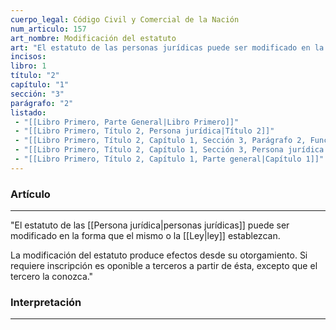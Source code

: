 ```yaml
---
cuerpo_legal: Código Civil y Comercial de la Nación
num_articulo: 157
art_nombre: Modificación del estatuto
art: "El estatuto de las personas jurídicas puede ser modificado en la forma que el mismo o la ley establezcan.  La modificación del estatuto produce efectos desde su otorgamiento. Si requiere inscripción es oponible a terceros a partir de ésta, excepto que el tercero la conozca."
incisos: 
libro: 1
título: "2"
capítulo: "1"
sección: "3"
parágrafo: "2"
listado:
 - "[[Libro Primero, Parte General|Libro Primero]]"
 - "[[Libro Primero, Título 2, Persona jurídica|Título 2]]"
 - "[[Libro Primero, Título 2, Capítulo 1, Sección 3, Parágrafo 2, Funcionamiento|Parágrafo 2]]"
 - "[[Libro Primero, Título 2, Capítulo 1, Sección 3, Persona jurídica privada|Sección 3]]"
 - "[[Libro Primero, Título 2, Capítulo 1, Parte general|Capítulo 1]]"
---
```

### Artículo
---
"El estatuto de las [[Persona jurídica|personas jurídicas]] puede ser modificado en la forma que el mismo o la [[Ley|ley]] establezcan.  

La modificación del estatuto produce efectos desde su otorgamiento. Si requiere inscripción es oponible a terceros a partir de ésta, excepto que el tercero la conozca."


### Interpretación
---
